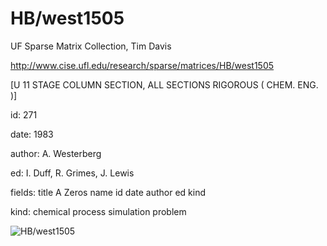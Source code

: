 # HB/west1505

 UF Sparse Matrix Collection, Tim Davis

 http://www.cise.ufl.edu/research/sparse/matrices/HB/west1505

 [U 11 STAGE COLUMN SECTION, ALL SECTIONS RIGOROUS ( CHEM. ENG. )]

 id: 271

 date: 1983

 author: A. Westerberg

 ed: I. Duff, R. Grimes, J. Lewis

 fields: title A Zeros name id date author ed kind

 kind: chemical process simulation problem

![HB/west1505](http://yifanhu.net/GALLERY/GRAPHS/GIF_SMALL/HB@west1505.gif)
